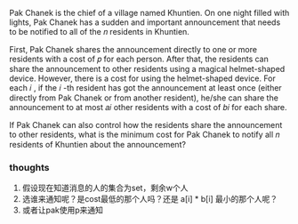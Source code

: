 Pak Chanek is the chief of a village named Khuntien. On one night filled with lights, Pak Chanek has a sudden and
important announcement that needs to be notified to all of the 𝑛
residents in Khuntien.

First, Pak Chanek shares the announcement directly to one or more residents with a cost of 𝑝
for each person. After that, the residents can share the announcement to other residents using a magical helmet-shaped
device. However, there is a cost for using the helmet-shaped device. For each 𝑖
, if the 𝑖
-th resident has got the announcement at least once (either directly from Pak Chanek or from another resident), he/she
can share the announcement to at most 𝑎𝑖
other residents with a cost of 𝑏𝑖
for each share.

If Pak Chanek can also control how the residents share the announcement to other residents, what is the minimum cost for
Pak Chanek to notify all 𝑛
residents of Khuntien about the announcement?

### thoughts

1. 假设现在知道消息的人的集合为set，剩余w个人
2. 选谁来通知呢？是cost最低的那个人吗？还是 a[i] * b[i] 最小的那个人呢？
3. 或者让pak使用p来通知